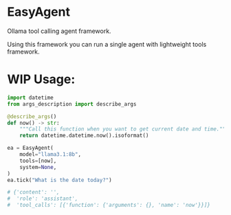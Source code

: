EasyAgent
===

Ollama tool calling agent framework.

Using this framework you can run a single agent with lightweight tools framework.

# WIP Usage:
```python
import datetime
from args_description import describe_args

@describe_args()
def now() -> str:
    """Call this function when you want to get current date and time."""
    return datetime.datetime.now().isoformat()

ea = EasyAgent(
    model="llama3.1:8b",
    tools=[now],
    system=None,
)
ea.tick("What is the date today?")

# {'content': '',
#  'role': 'assistant',
#  'tool_calls': [{'function': {'arguments': {}, 'name': 'now'}}]}

```
